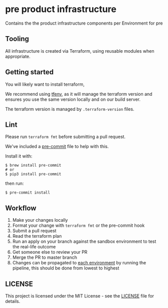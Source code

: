 # pre product infrastructure

Contains the the product infrastructure components per Environment for pre

## Tooling

All infrastructure is created via Terraform, using reusable modules when appropriate.

## Getting started

You will likely want to install terraform,

We recommend using [tfenv](https://github.com/tfutils/tfenv), as it will manage the terraform version and ensures you use the same version locally and on our build server.

The terraform version is managed by `.terraform-version` files.

## Lint

Please run `terraform fmt` before submitting a pull request.

We've included a [pre-commit](https://pre-commit.com/) file to help with this.

Install it with:
```shell
$ brew install pre-commit
# or
$ pip3 install pre-commit
```

then run:
```command
$ pre-commit install
```

## Workflow

1. Make your changes locally
2. Format your change with `terraform fmt` or the pre-commit hook
3. Submit a pull request
4. Read the terraform plan
5. Run an apply on your branch against the sandbox environment to test the real-life outcome
6. Get someone else to review your PR
7. Merge the PR to master branch
8. Changes can be propagated to [each environment](https://hmcts.github.io/cloud-native-platform/environments/#environments) by running the pipeline, this should be done from lowest to highest

## LICENSE

This project is licensed under the MIT License - see the [LICENSE](LICENSE) file for details.
